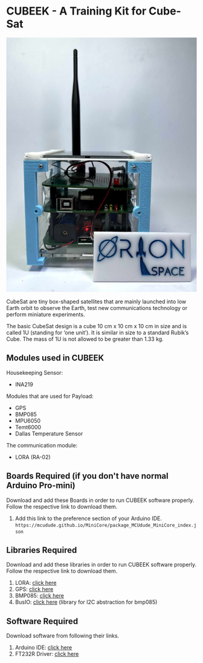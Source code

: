 # CUBEEK - A Training Kit for Cube-Sat
![CUBEEK Image](images/Cubeek.jpg)

CubeSat are tiny box-shaped satellites that are mainly launched into
low Earth orbit to observe the Earth, test new communications
technology or perform miniature experiments.

The basic CubeSat design is a cube 10 cm x 10 cm x 10 cm in size and
is called 1U (standing for ‘one unit’). It is similar in size to a standard
Rubik’s Cube. The mass of 1U is not allowed to be greater than 1.33
kg.

## Modules used in CUBEEK
Housekeeping Sensor:
* INA219

Modules that are used for Payload:
* GPS
* BMP085
* MPU6050
* Temt6000
* Dallas Temperature Sensor

The communication module:
* LORA (RA-02)

## Boards Required (if you don't have normal Arduino Pro-mini)
Download and add these Boards in order to run CUBEEK software properly. Follow the respective link to download them.
1. Add this link to the preference section of your Arduino IDE.
`https://mcudude.github.io/MiniCore/package_MCUdude_MiniCore_index.json`


## Libraries Required
Download and add these libraries in order to run CUBEEK software properly. Follow the respective link to download them.
1. LORA: [click here](https://github.com/sandeepmistry/arduino-LoRa)
2. GPS: [click here](https://github.com/mikalhart/TinyGPSPlus.git)
3. BMP085: [click here](https://github.com/adafruit/Adafruit-BMP085-Library.git)
4. BusIO: [click here](https://github.com/adafruit/Adafruit_BusIO) (library for I2C abstraction for bmp085)

## Software Required
Download software from following their links.
1. Arduino IDE: [click here](https://www.arduino.cc/en/software)
2. FT232R Driver: [click here](https://ftdichip.com/drivers/vcp-drivers/)